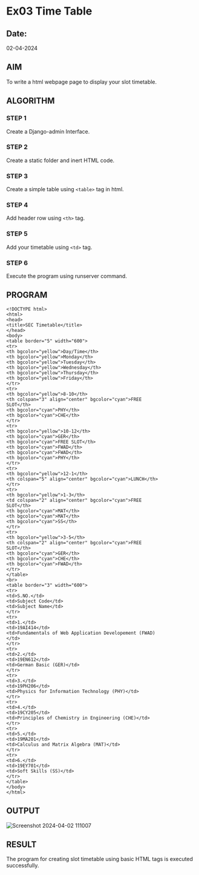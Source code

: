 # Ex03 Time Table
## Date:
02-04-2024
## AIM
To write a html webpage page to display your slot timetable.

## ALGORITHM
### STEP 1
Create a Django-admin Interface.

### STEP 2
Create a static folder and inert HTML code.

### STEP 3
Create a simple table using ```<table>``` tag in html.

### STEP 4
Add header row using ```<th>``` tag.

### STEP 5
Add your timetable using ```<td>``` tag.

### STEP 6
Execute the program using runserver command.

## PROGRAM
```
<!DOCTYPE html> 
<html> 
<head> 
<title>SEC Timetable</title> 
</head> 
<body> 
<table border="5" width="600"> 
<tr> 
<th bgcolor="yellow">Day/Time</th> 
<th bgcolor="yellow">Monday</th> 
<th bgcolor="yellow">Tuesday</th> 
<th bgcolor="yellow">Wednesday</th> 
<th bgcolor="yellow">Thursday</th> 
<th bgcolor="yellow">Friday</th> 
</tr> 
<tr> 
<th bgcolor="yellow">8-10</th> 
<th colspan="3" align="center" bgcolor="cyan">FREE 
SLOT</th> 
<th bgcolor="cyan">PHY</th> 
<th bgcolor="cyan">CHE</th> 
</tr> 
<tr> 
<th bgcolor="yellow">10-12</th> 
<th bgcolor="cyan">GER</th> 
<th bgcolor="cyan">FREE SLOT</th> 
<th bgcolor="cyan">FWAD</th> 
<th bgcolor="cyan">FWAD</th> 
<th bgcolor="cyan">PHY</th> 
</tr> 
<tr> 
<th bgcolor="yellow">12-1</th> 
<th colspan="5" align="center" bgcolor="cyan">LUNCH</th> 
</tr> 
<tr> 
<th bgcolor="yellow">1-3</th> 
<td colspan="2" align="center" bgcolor="cyan">FREE 
SLOT</th> 
<th bgcolor="cyan">MAT</th> 
<th bgcolor="cyan">MAT</th> 
<th bgcolor="cyan">SS</th> 
</tr> 
<tr> 
<th bgcolor="yellow">3-5</th> 
<th colspan="2" align="center" bgcolor="cyan">FREE 
SLOT</th> 
<th bgcolor="cyan">GER</th> 
<th bgcolor="cyan">CHE</th> 
<th bgcolor="cyan">FWAD</th> 
</tr> 
</table> 
<br> 
<table border="3" width="600"> 
<tr> 
<td>S.NO.</td> 
<td>Subject Code</td> 
<td>Subject Name</td> 
</tr> 
<tr> 
<td>1.</td> 
<td>19AI414</td> 
<td>Fundamentals of Web Application Developement (FWAD) 
</td> 
</tr> 
<tr> 
<td>2.</td> 
<td>19EN612</td> 
<td>German Basic (GER)</td> 
</tr> 
<tr> 
<td>3.</td> 
<td>19PH206</td> 
<td>Physics for Information Technology (PHY)</td> 
</tr> 
<tr> 
<td>4.</td> 
<td>19CY205</td> 
<td>Principles of Chemistry in Engineering (CHE)</td> 
</tr> 
<tr> 
<td>5.</td> 
<td>19MA201</td> 
<td>Calculus and Matrix Algebra (MAT)</td> 
</tr> 
<tr> 
<td>6.</td> 
<td>19EY701</td> 
<td>Soft Skills (SS)</td> 
</tr> 
</table> 
</body> 
</html>
```
## OUTPUT
![Screenshot 2024-04-02 111007](https://github.com/thejaswinidhanaraj/slot/assets/148514511/3aec0fac-ba61-4522-90ed-6b4b02cd8878)


## RESULT
The program for creating slot timetable using basic HTML tags is executed successfully.

